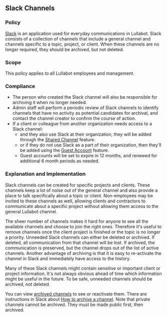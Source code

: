 ## Slack Channels

### Policy
[Slack](https://lullabot.slack.com/messages/general/) is an application used for everyday communications in Lullabot. Slack consists of a collection of channels that include a general channel and channels specific to a topic, project, or client. When these channels are no longer required, they should be archived, but not deleted.

### Scope
This policy applies to all Lullabot employees and management.

### Compliance
- The person who created the Slack channel will also be responsible for archiving it when no longer needed. 
- Admin staff will perform a periodic review of Slack channels to identify channels that have no activity as potential candidates for archival, and contact the channel creator to confirm the course of action.
- If a client or colleague from another organization needs access to a Slack channel:
  - and they also use Slack at their organization, they will be added through the [Shared Channel](https://slack.com/help/articles/115004151203-Slack-Connect-guide--work-with-external-partners) feature.
  - or if they do not use Slack as a part of their organization, then they'll be added using the [Guest Account](https://slack.com/help/articles/202518103-Understand-guest-roles-in-Slack) feature.
  - Guest accounts will be set to expire in 12 months, and renewed for additional 6 month periods as needed.

### Explanation and Implementation
Slack channels can be created for specific projects and clients. These channels keep a lot of noise out of the general channel and also provide a place to talk specifically about a topic or client. Non-employees may be invited to these channels as well, allowing clients and contractors to communicate about a specific project without allowing them access to the general Lullabot channel. 

The sheer number of channels makes it hard for anyone to see all the available channels and choose to join the right ones. Therefore it's useful to remove channels once the client project is finished or the topic is no longer a priority. Unneeded Slack channels can either be deleted or archived. If deleted, all communication from that channel will be lost. If archived, the communication is preserved, but the channel drops out of the list of active channels. Another advantage of archiving is that it is easy to re-activate the channel in Slack and immediately have access to the history.

Many of these Slack channels might contain sensitive or important client or project information. It's not always obvious ahead of time which information might be useful in the future. To be safe, unneeded channels should be archived, not deleted.

You can view [archived channels](https://lullabot.slack.com/archives/archived) to see or reactivate them. There are instructions in Slack about [How to archive a channel](https://get.slack.help/hc/en-us/articles/201563847-Archiving-a-channel). Note that private channels cannot be archived. They must be made public first, then archived.


